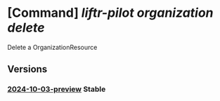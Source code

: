 # [Command] _liftr-pilot organization delete_

Delete a OrganizationResource

## Versions

### [2024-10-03-preview](/Resources/mgmt-plane/L3N1YnNjcmlwdGlvbnMve30vcmVzb3VyY2Vncm91cHMve30vcHJvdmlkZXJzL21pY3Jvc29mdC5saWZ0cnBpbG90L29yZ2FuaXphdGlvbnMve30=/2024-10-03-preview.xml) **Stable**

<!-- mgmt-plane /subscriptions/{}/resourcegroups/{}/providers/microsoft.liftrpilot/organizations/{} 2024-10-03-preview -->
